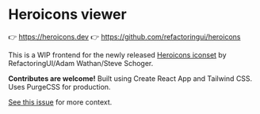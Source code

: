 # Heroicons viewer

👉 https://heroicons.dev
👉 https://github.com/refactoringui/heroicons

This is a WIP frontend for the newly released [Heroicons iconset](https://github.com/refactoringui/heroicons) by RefactoringUI/Adam Wathan/Steve Schoger.

**Contributes are welcome!** Built using Create React App and Tailwind CSS. Uses PurgeCSS for production.

[See this issue](https://github.com/refactoringui/heroicons/issues/2#issue-570090097) for more context.
